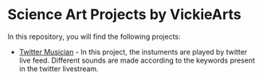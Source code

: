 # Science Art Projects by VickieArts

In this repository, you will find the following projects:

* [Twitter Musician](twit) - In this project, the instuments are played by twitter live feed. Different sounds are made according
to the keywords present in the twitter livestream.


